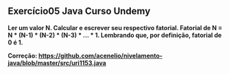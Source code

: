 ## Exercício05 Java Curso Undemy

**Ler um valor N. Calcular e escrever seu respectivo fatorial. Fatorial de N = N * (N-1) * (N-2) * (N-3) * ... * 1.
Lembrando que, por definição, fatorial de 0 é 1.**

**Correção: https://github.com/acenelio/nivelamento-java/blob/master/src/uri1153.java**



